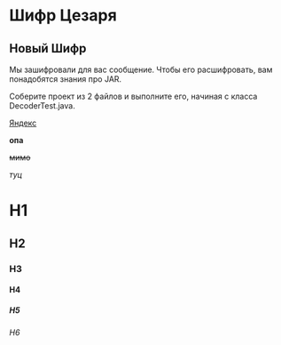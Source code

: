 # Шифр Цезаря
## Новый Шифр
Мы зашифровали для вас сообщение. Чтобы его расшифровать, вам понадобятся знания про JAR.

Соберите проект из 2 файлов и выполните его, начиная с класса DecoderTest.java.

[Яндекс](https://www.yandex.ru "Я Yandex!")

**опа**

~~мимо~~

_туц_

# H1
## H2
### H3
#### H4
##### H5
###### H6 
